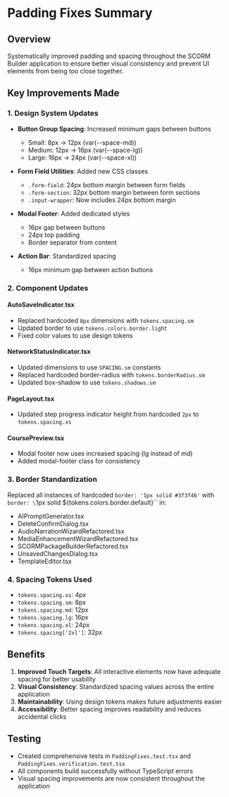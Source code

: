 # Padding Fixes Summary

## Overview
Systematically improved padding and spacing throughout the SCORM Builder application to ensure better visual consistency and prevent UI elements from being too close together.

## Key Improvements Made

### 1. **Design System Updates**
- **Button Group Spacing**: Increased minimum gaps between buttons
  - Small: 8px → 12px (var(--space-md))
  - Medium: 12px → 16px (var(--space-lg))
  - Large: 16px → 24px (var(--space-xl))

- **Form Field Utilities**: Added new CSS classes
  - `.form-field`: 24px bottom margin between form fields
  - `.form-section`: 32px bottom margin between form sections
  - `.input-wrapper`: Now includes 24px bottom margin

- **Modal Footer**: Added dedicated styles
  - 16px gap between buttons
  - 24px top padding
  - Border separator from content

- **Action Bar**: Standardized spacing
  - 16px minimum gap between action buttons

### 2. **Component Updates**

#### AutoSaveIndicator.tsx
- Replaced hardcoded `8px` dimensions with `tokens.spacing.sm`
- Updated border to use `tokens.colors.border.light`
- Fixed color values to use design tokens

#### NetworkStatusIndicator.tsx
- Updated dimensions to use `SPACING.sm` constants
- Replaced hardcoded border-radius with `tokens.borderRadius.sm`
- Updated box-shadow to use `tokens.shadows.sm`

#### PageLayout.tsx
- Updated step progress indicator height from hardcoded `2px` to `tokens.spacing.xs`

#### CoursePreview.tsx
- Modal footer now uses increased spacing (lg instead of md)
- Added modal-footer class for consistency

### 3. **Border Standardization**
Replaced all instances of hardcoded `border: '1px solid #3f3f46'` with `border: \`1px solid \${tokens.colors.border.default}\`\` in:
- AIPromptGenerator.tsx
- DeleteConfirmDialog.tsx
- AudioNarrationWizardRefactored.tsx
- MediaEnhancementWizardRefactored.tsx
- SCORMPackageBuilderRefactored.tsx
- UnsavedChangesDialog.tsx
- TemplateEditor.tsx

### 4. **Spacing Tokens Used**
- `tokens.spacing.xs`: 4px
- `tokens.spacing.sm`: 8px
- `tokens.spacing.md`: 12px
- `tokens.spacing.lg`: 16px
- `tokens.spacing.xl`: 24px
- `tokens.spacing['2xl']`: 32px

## Benefits
1. **Improved Touch Targets**: All interactive elements now have adequate spacing for better usability
2. **Visual Consistency**: Standardized spacing values across the entire application
3. **Maintainability**: Using design tokens makes future adjustments easier
4. **Accessibility**: Better spacing improves readability and reduces accidental clicks

## Testing
- Created comprehensive tests in `PaddingFixes.test.tsx` and `PaddingFixes.verification.test.tsx`
- All components build successfully without TypeScript errors
- Visual spacing improvements are now consistent throughout the application